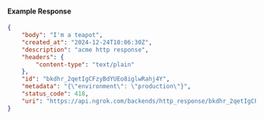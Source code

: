 <!-- Code generated for API Clients. DO NOT EDIT. -->

#### Example Response

```json
{
	"body": "I'm a teapot",
	"created_at": "2024-12-24T10:06:30Z",
	"description": "acme http response",
	"headers": {
		"content-type": "text/plain"
	},
	"id": "bkdhr_2qetIgCFzyBdYUEo8iglwRahj4Y",
	"metadata": "{\"environment\": \"production\"}",
	"status_code": 418,
	"uri": "https://api.ngrok.com/backends/http_response/bkdhr_2qetIgCFzyBdYUEo8iglwRahj4Y"
}
```
